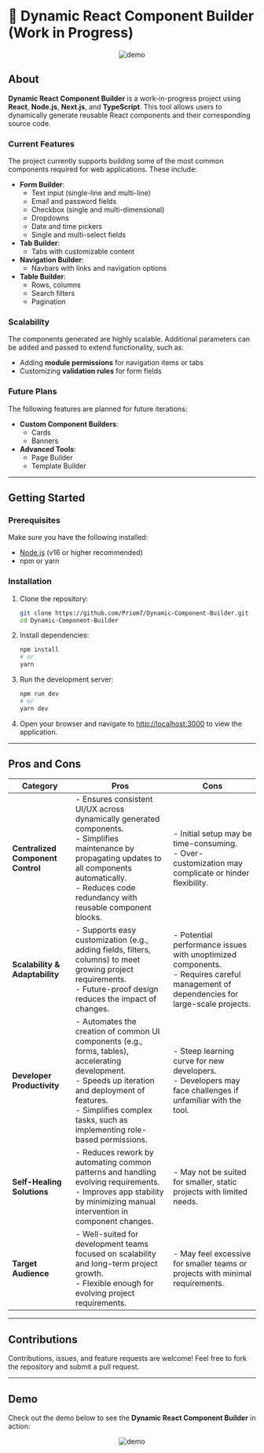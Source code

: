 # 🔭 Dynamic React Component Builder (Work in Progress)

<p align="center">
    <img src="https://github.com/Priom7/Dynamic-Component-Builder/blob/main/Untitled%20design%20(1).gif" alt="demo">
</p>

## About

**Dynamic React Component Builder** is a work-in-progress project using **React**, **Node.js**, **Next.js**, and **TypeScript**. This tool allows users to dynamically generate reusable React components and their corresponding source code.

### Current Features

The project currently supports building some of the most common components required for web applications. These include:

- **Form Builder**:
  - Text input (single-line and multi-line)
  - Email and password fields
  - Checkbox (single and multi-dimensional)
  - Dropdowns
  - Date and time pickers
  - Single and multi-select fields
- **Tab Builder**:
  - Tabs with customizable content
- **Navigation Builder**:
  - Navbars with links and navigation options
- **Table Builder**:
  - Rows, columns
  - Search filters
  - Pagination

### Scalability

The components generated are highly scalable. Additional parameters can be added and passed to extend functionality, such as:

- Adding **module permissions** for navigation items or tabs
- Customizing **validation rules** for form fields

### Future Plans

The following features are planned for future iterations:

- **Custom Component Builders**:
  - Cards
  - Banners
- **Advanced Tools**:
  - Page Builder
  - Template Builder

---

## Getting Started

### Prerequisites

Make sure you have the following installed:

- [Node.js](https://nodejs.org/) (v16 or higher recommended)
- npm or yarn

### Installation

1. Clone the repository:

    ```bash
    git clone https://github.com/Priom7/Dynamic-Component-Builder.git
    cd Dynamic-Component-Builder
    ```

2. Install dependencies:

    ```bash
    npm install
    # or
    yarn
    ```

3. Run the development server:

    ```bash
    npm run dev
    # or
    yarn dev
    ```

4. Open your browser and navigate to [http://localhost:3000](http://localhost:3000) to view the application.

---

## Pros and Cons


| Category                    | Pros                                                                                                                                                       | Cons                                                                                             |
|-----------------------------|------------------------------------------------------------------------------------------------------------------------------------------------------------|--------------------------------------------------------------------------------------------------|
| **Centralized Component Control** | - Ensures consistent UI/UX across dynamically generated components.<br>- Simplifies maintenance by propagating updates to all components automatically.<br>- Reduces code redundancy with reusable component blocks. | - Initial setup may be time-consuming.<br>- Over-customization may complicate or hinder flexibility. |
| **Scalability & Adaptability**   | - Supports easy customization (e.g., adding fields, filters, columns) to meet growing project requirements.<br>- Future-proof design reduces the impact of changes.                   | - Potential performance issues with unoptimized components.<br>- Requires careful management of dependencies for large-scale projects. |
| **Developer Productivity**       | - Automates the creation of common UI components (e.g., forms, tables), accelerating development.<br>- Speeds up iteration and deployment of features.<br>- Simplifies complex tasks, such as implementing role-based permissions. | - Steep learning curve for new developers.<br>- Developers may face challenges if unfamiliar with the tool.                                           |
| **Self-Healing Solutions**       | - Reduces rework by automating common patterns and handling evolving requirements.<br>- Improves app stability by minimizing manual intervention in component changes.                                                    | - May not be suited for smaller, static projects with limited needs.                                                       |
| **Target Audience**              | - Well-suited for development teams focused on scalability and long-term project growth.<br>- Flexible enough for evolving project requirements.                                     | - May feel excessive for smaller teams or projects with minimal requirements.      |


---


## Contributions

Contributions, issues, and feature requests are welcome! Feel free to fork the repository and submit a pull request.


---

## Demo

Check out the demo below to see the **Dynamic React Component Builder** in action:

<p align="center">
    <img src="https://github.com/Priom7/Dynamic-Component-Builder/blob/main/Untitled%20design%20(1).gif" alt="demo">
</p>
